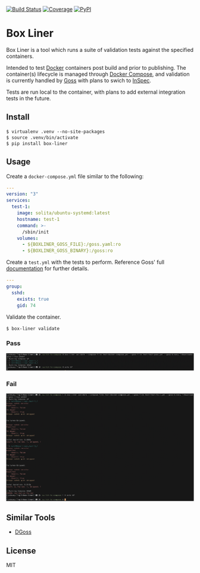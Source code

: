 [![Build Status](http://img.shields.io/travis/retr0h/box-liner.svg?style=popout-square&logo=travis)](https://travis-ci.org/retr0h/box-liner)
[![Coverage](https://img.shields.io/codecov/c/github/retr0h/box-liner.svg?style=popout-square&logo=codecov)](https://codecov.io/gh/retr0h/box-liner)
[![PyPI](https://img.shields.io/pypi/v/box-liner.svg?style=popout-square&logo=python)](https://pypi.org/project/box-liner/)

# Box Liner

Box Liner is a tool which runs a suite of validation tests against the
specified containers.

Intended to test [Docker][1] containers post build and prior to publishing.
The container(s) lifecycle is managed through [Docker Compose][2], and
validation is currently handled by [Goss][3] with plans to swich to
[InSpec][4].

Tests are run local to the container, with plans to add external integration
tests in the future.

[1]: https://www.docker.com/
[2]: https://docs.docker.com/compose/
[3]: https://github.com/aelsabbahy/goss/
[4]: https://www.inspec.io/

## Install

    $ virtualenv .venv --no-site-packages
    $ source .venv/bin/activate
    $ pip install box-liner

## Usage

Create a `docker-compose.yml` file similar to the following:

```yaml
---
version: "3"
services:
  test-1:
    image: solita/ubuntu-systemd:latest
    hostname: test-1
    command: >-
      /sbin/init
    volumes:
      - ${BOXLINER_GOSS_FILE}:/goss.yaml:ro
      - ${BOXLINER_GOSS_BINARY}:/goss:ro
```

Create a `test.yml` with the tests to perform.  Reference Goss' full
[documentation][1] for further details.


```yaml
---
group:
  sshd:
    exists: true
    gid: 74
```

[3]: https://github.com/aelsabbahy/goss/blob/master/docs/manual.md

Validate the container.

    $ box-liner validate

### Pass

![Pass](img/pass.png?raw=true "Pass")

### Fail

![Fail](img/fail.png?raw=true "Fail")

## Similar Tools

* [DGoss][1]

[1]: https://github.com/aelsabbahy/goss/tree/master/extras/dgoss

## License

MIT
